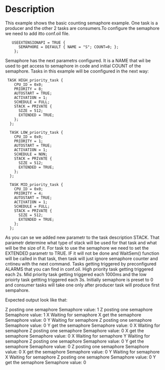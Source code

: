 # Description

This example shows the basic counting semaphore example. One task is a producer and the other 2 tasks are consumers.To configure the semaphore we need to add itto conf.oil file.
```
   USEEXTENSIONAPI = TRUE {
      SEMAPHORE = DEFAULT { NAME = "S"; COUNT=0; };
    };
```
Semaphore has the next parametrs configured. It is a NAME that wil be used to get access to semaphore in code and initial COUNT of the semaphore.
Tasks in this example will be coonfigured in the next way:
```
 TASK HIGH_priority_task {
    CPU_ID = 0x0;
    PRIORITY = 8;
    AUTOSTART = TRUE;
    ACTIVATION = 1;
    SCHEDULE = FULL;
    STACK = PRIVATE {
      SIZE = 512;
      EXTENDED = TRUE;
    };
  };
  
  TASK LOW_priority_task {
    CPU_ID = 0x0;
    PRIORITY = 1;
    AUTOSTART = TRUE;
    ACTIVATION = 1;
    SCHEDULE = NON;
    STACK = PRIVATE {
      SIZE = 512;
      EXTENDED = TRUE;
    };
  };
  
  TASK MID_priority_task {
    CPU_ID = 0x0;
    PRIORITY = 4;
    AUTOSTART = TRUE;
    ACTIVATION = 1;
    SCHEDULE = FULL;
    STACK = PRIVATE {
      SIZE = 512;
      EXTENDED = TRUE;
    };
  };
```
As you can se we added new parametr to the task description STACK. That parametr determine what type of stack will be used for that task and what will be the size of it. For 
task to use the semaphore we need to set the EXTENDED parametr to TRUE. IF it will not be done and WaitSem() function will be called in that task, then task will just ignore 
semaphore counter and cntineu with the next command.
Tasks getting triggered by preconfigured ALARMS that you can find in conf.oil. High priority task getting triggered each 2s. Mid priority task getting triggered each 1000ms and 
the low prioirty task gettting triggered each 3s. Initially semaphore is preset to 0 and consumer tasks will take one only after producer task will produce first sempahore.

Expected output look like that:


 Z posting one semaphore
         Semaphore value: 1
 Z posting one semaphore
         Semaphore value: 1
 X Waiting for semaphore
 X get the semaphore
         Semaphore value: 0
 Y Waiting for semaphore
 Z posting one semaphore
         Semaphore value: 0
 Y get the semaphore
        Semaphore value: 0
 X Waiting for semaphore
 Z posting one semaphore
         Semaphore value: 0
 X get the semaphore
         Semaphore value: 0
 X Waiting for semaphore
 Y Waiting for semaphore
 Z posting one semaphore
         Semaphore value: 0
 Y get the semaphore
        Semaphore value: 0
 Z posting one semaphore
         Semaphore value: 0
 X get the semaphore
         Semaphore value: 0
 Y Waiting for semaphore
 X Waiting for semaphore
 Z posting one semaphore
         Semaphore value: 0
 Y get the semaphore
        Semaphore value: 0